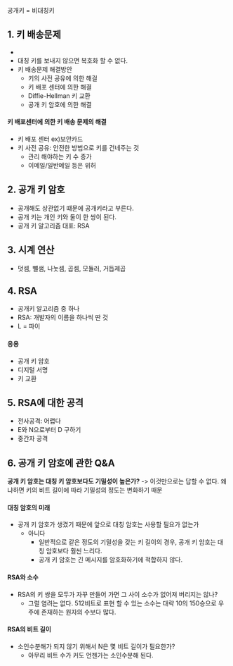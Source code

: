 공개키 = 비대칭키

## 1. 키 배송문제
-
- 대칭 키를 보내지 않으면 복호화 할 수 없다.
- 키 배송문제 해결방안
  - 키의 사전 공유에 의한 해걸
  - 키 배포 센터에 의한 해결
  - Diffie-Hellman 키 교환
  - 공개 키 암호에 의한 해결

#### 키 배포센터에 의한 키 배송 문제의 해결
- 키 배포 센터 ex)보안카드
- 키 사전 공유: 안전한 방법으로 키를 건네주는 것
  - 관리 해야하는 키 수 증가
  - 이메일/일반메일 등은 위허




## 2. 공개 키 암호
- 공개해도 상관없기 떄문에 공개키라고 부른다.
- 공개 키는 개인 키와 둘이 한 쌍이 된다.
- 공개 키 알고리즘 대표: RSA

## 3. 시계 연산
- 덧셈, 뺼샘, 나눗셈, 곱셈, 모듈러, 거듭제곱

## 4. RSA
- 공개키 알고리즘 중 하나
- RSA: 개발자의 이름을 하나씩 딴 것
- L =  파이

#### 응용
- 공개 키 암호
- 디지털 서명
- 키 교환

## 5. RSA에 대한 공격
- 전사공격: 어렵다
- E와 N으로부터 D 구하기
- 중간자 공격

## 6. 공개 키 암호에 관한 Q&A
**공개 키 암호는 대칭 키 암호보다도 기밀성이 높은가?**
-> 이것만으로는 답할 수 없다. 왜냐하면 키의 비트 길이에 따라 기밀성의 정도는 변화하기 때문

#### 대칭 암호의 미래
- 공개 키 암호가 생겼기 때문에 앞으로 대칭 암호는 사용할 필요가 없는가
  - 아니다
    - 일반적으로 같은 정도의 기밀성을 갖는 키 길이의 경우, 공개 키 암호는 대칭 암호보다 훨씬 느리다.
    - 공개 키 암호는 긴 메시지를 암호화하기에 적합하지 않다.

#### RSA와 소수
- RSA의 키 쌍을 모두가 자꾸 만들어 가면 그 사이 소수가 없어져 버리지는 않나?
  - 그럴 염려는 없다. 512비트로 표현 할 수 있는 소수는 대략 10의 150승으로 우주에 존재하는 원자의 수보다 많다.

#### RSA의 비트 길이
- 소인수분해가 되지 않기 위해서 N은 몇 비트 길이가 필요한가?
  - 아무리 비트 수가 커도 언젠가는 소인수분해 된다.

